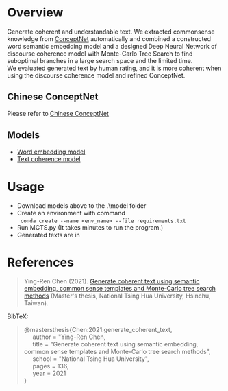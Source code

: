 # Overview

Generate coherent and understandable text.
We extracted commonsense knowledge from [ConceptNet](https://conceptnet.io/) automatically and combined a constructed word semantic embedding model and a designed Deep Neural Network of discourse coherence model with Monte-Carlo Tree Search to find suboptimal branches in a large search space and the limited time.  
We evaluated generated text by human rating, and it is more coherent when using the discourse coherence model and refined ConceptNet.

## Chinese ConceptNet
Please refer to [Chinese ConceptNet](https://github.com/play0137/Chinese_ConceptNet)

## Models
- [Word embedding model](https://github.com/play0137/Traditional_Chinese_word_embedding#chinese-word-embeddings)
- [Text coherence model](https://mega.nz/file/vcAXzByB#qjZLRfwJ523rTlYvdY-h_gIFsk0hKzJNuiqHrBJDSx0)

# Usage
- Download models above to the .\model folder
- Create an environment with command  
  <code> conda create --name <env_name> --file requirements.txt </code>
- Run MCTS.py (It takes minutes to run the program.)
- Generated texts are in 

# References
> Ying-Ren Chen (2021). [Generate coherent text using semantic embedding, common sense templates and Monte-Carlo tree search methods](https://etd.lib.nctu.edu.tw/cgi-bin/gs32/hugsweb.cgi?o=dnthucdr&s=id=%22G021040625840%22.&searchmode=basic) (Master's thesis, National Tsing Hua University, Hsinchu, Taiwan).  

BibTeX:  
> @mastersthesis{Chen:2021:generate_coherent_text,  
&nbsp;&nbsp;&nbsp;&nbsp; author = "Ying-Ren Chen,  
&nbsp;&nbsp;&nbsp;&nbsp; title = "Generate coherent text using semantic embedding, common sense templates and Monte-Carlo tree search methods",  
&nbsp;&nbsp;&nbsp;&nbsp; school = "National Tsing Hua University",  
&nbsp;&nbsp;&nbsp;&nbsp; pages = 136,  
&nbsp;&nbsp;&nbsp;&nbsp; year = 2021  
}  
